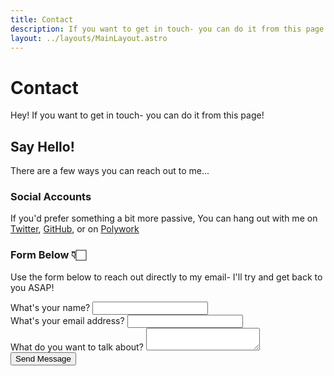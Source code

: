 ```yaml
---
title: Contact
description: If you want to get in touch- you can do it from this page!
layout: ../layouts/MainLayout.astro
---
```


# Contact
Hey! If you want to get in touch- you can do it from this page!

## Say Hello!

There are a few ways you can reach out to me...

### Social Accounts

If you'd prefer something a bit more passive, You can hang out with me on [Twitter](https://twitter.com/MykalMachon), [GitHub](https://github.com/MykalMachon), or on [Polywork](https://timeline.mykal.codes)

### Form Below 👇🏻

Use the form below to reach out directly to my email- I'll try and get back to you ASAP!

  <form
    class="form__contact"
    name="Contact Form"
    method="POST"
    data-netlify="true">
    <div class="form-control">
      <label for="name">What's your name?</label>
      <input type="text" name="name" id="name" required />
    </div>
    <div class="form-control">
      <label for="email">What's your email address?</label>
      <input type="email" name="email" id="email" required />
    </div>
    <div class="form-control">
      <label for="message">What do you want to talk about?</label>
      <textarea name="message" id="message" cols={30} rows={6}></textarea>
    </div>
    <button class="btn" type="submit">Send Message</button>
  </form>
